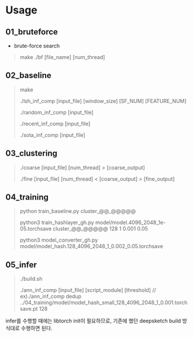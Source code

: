# Usage

## 01_bruteforce
- brute-force search
> make
> ./bf [file_name] [num_thread]

## 02_baseline
> make
> 
> ./lsh_inf_comp [input_file] [window_size] [SF_NUM] [FEATURE_NUM]
> 
> ./random_inf_comp [input_file]
> 
> ./recent_inf_comp [input_file]
> 
> ./sota_inf_comp [input_file]

## 03_clustering
> ./coarse [input_file] [num_thread] > [coarse_output]
> 
> ./fine [input_file] [num_thread] < [coarse_output] > [fine_output]

## 04_training
> python train_baseline.py cluster_@@_@@@@@
> 
> python3 train_hashlayer_gh.py model/model.4096_2048_1e-05.torchsave cluster_@@_@@@@@ 128 1 0.001 0.05
> 
> python3 model_converter_gh.py model/model_hash.128_4096_2048_1_0.002_0.05.torchsave

## 05_infer
> ./build.sh
> 
> ./ann_inf_comp [input_file] [script_module] [threshold] // ex)./ann_inf_comp dedup ../04_training/model/model_hash_small_128_4096_2048_1_0.001.torchsave.pt 128

infer를 수행할 때에는 libtorch init이 필요하므로, 기존에 했던 deepsketch build 방식대로 수행하면 된다.
